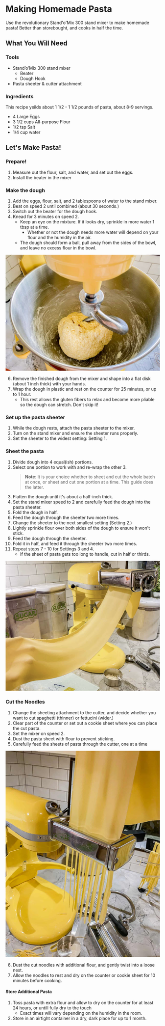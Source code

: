 # Making Homemade Pasta
Use the revolutionary Stand'o'Mix 300 stand mixer to make homemade pasta! Better than storebought, and cooks in half the time.

## What You Will Need
### Tools
- Stand’o’Mix 300 stand mixer
   - Beater
   - Dough Hook 
- Pasta sheeter & cutter attachment

### Ingredients
This recipe yeilds about 1 1/2 - 1 1/2 pounds of pasta, about 8-9 servings.
- 4 Large Eggs
- 3 1/2 cups All-purpose Flour
- 1/2 tsp Salt
- 1/4 cup water 

## Let's Make Pasta!

### Prepare!
1. Measure out the flour, salt, and water, and set out the eggs. 
2. Install the beater in the mixer

###  Make the dough
1. Add the eggs, flour, salt, and 2 tablespoons of water to the stand mixer.
2. Beat on speed 2 until combined (about 30 seconds.)
3. Switch out the beater for the dough hook.
4. Knead for 3 minutes on speed 2.
   - Keep an eye on the mixture. If it looks dry, sprinkle in more water 1 tbsp at a time.
     - Whether or not the dough needs more water will depend on your flour and the humidity in the air. 
   - The dough should form a ball, pull away from the sides of the bowl, and leave no excess flour in the bowl.

![Pasta dough pulling away from the bowl](<assets/images/screenshots/Pasta pics/Pasta dough.jpg>)

6. Remove the finished dough from the mixer and shape into a flat disk (about 1 inch thick) with your hands.
7. Wrap the dough in plastic and rest on the counter for 25 minutes, or up to 1 hour.
   - This rest allows the gluten fibers to relax and become more pliable so the dough can stretch. Don't skip it!

### Set up the pasta sheeter
1. While the dough rests, attach the pasta sheeter to the mixer. 
2. Turn on the stand mixer and ensure the sheeter runs properly.
3. Set the sheeter to the widest setting: Setting 1. 

### Sheet the pasta
1. Divide dough into 4 equal(ish) portions.
2. Select one portion to work with and re-wrap the other 3. 
   > **Note**: It is your choice whether to sheet and cut the whole batch at once, or sheet and cut one portion at a time. This guide does the latter.
3. Flatten the dough until it's about a half-inch thick.
4. Set the stand mixer speed to 2 and carefully feed the dough into the pasta sheeter. 
5. Fold the dough in half.
6. Feed the dough through the sheeter two more times.
7. Change the sheeter to the next smallest setting (Setting 2.)
8. Lightly sprinkle flour over both sides of the dough to ensure it won't stick.
9. Feed the dough through the sheeter.
10. Fold it in half, and feed it through the sheeter two more times.
11. Repeat steps 7 - 10 for Settings 3 and 4.
     - If the sheet of pasta gets too long to handle, cut in half or thirds.

![Dough sheets can get long!](<assets/images/screenshots/Pasta pics/Pasta sheet resize.png>)

### Cut the Noodles
1. Change the sheeting attachment to the cutter, and decide whether you want to cut spaghetti (thinner) or fettucini (wider.)
2. Clear part of the counter or set out a cookie sheet where you can place the cut pasta.
3. Set the mixer on speed 2.
4. Dust the pasta sheet with flour to prevent sticking.
5. Carefully feed the sheets of pasta through the cutter, one at a time

![Cutting noodles with the pasta cutter](<assets/images/screenshots/Pasta pics/cut spaghetti.jpg>)

6. Dust the cut noodles with additional flour, and gently twist into a loose nest.
7. Allow the noodles to rest and dry on the counter or cookie sheet for 10 minutes before cooking. 

#### Store Additional Pasta
1. Toss pasta with extra flour and allow to dry on the counter for at least 24 hours, or untill fully dry to the touch
   - Exact times will vary depending on the humidity in the room.
2. Store in an airtight container in a dry, dark place for up to 1 month.
